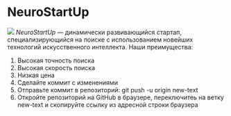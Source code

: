 # NeuroStartUp
![](https://netology-code.github.io/git-homeworks/introduction/assets/logo.png)
*NeuroStartUp* — динамически развивающийся стартап, специализирующийся на поиске с использованием новейших технологий искусственного интеллекта.
Наши преимущества:
1. Высокая точность поиска
2. Высокая скорость поиска
3. Низкая цена
4. Сделайте коммит с изменениями
5. Отправьте коммит в репозиторий: git push -u origin new-text
6. Откройте репозиторий на GitHub в браузере, переключитеь на ветку new-text и скопируйте ссылку из адресной строки браузера